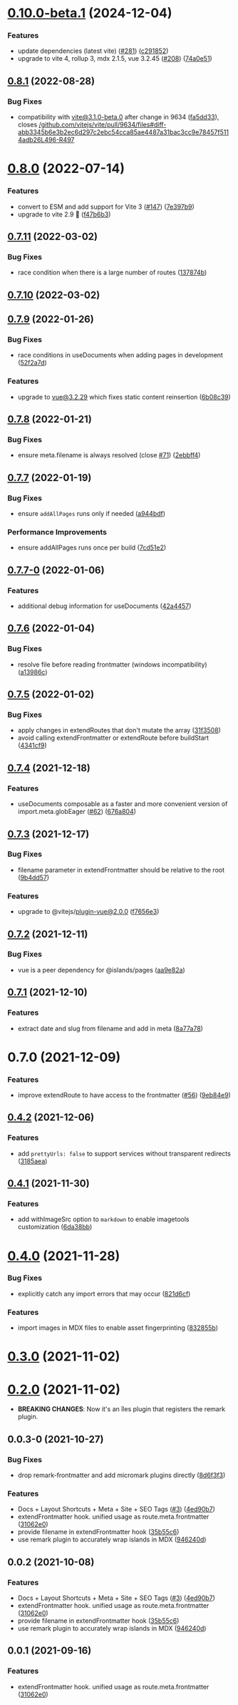 # [0.10.0-beta.1](https://github.com/ElMassimo/iles/compare/pages@0.8.1...pages@0.10.0-beta.1) (2024-12-04)


### Features

* update dependencies (latest vite) ([#281](https://github.com/ElMassimo/iles/issues/281)) ([c291852](https://github.com/ElMassimo/iles/commit/c29185255e41e63830236ceb4c67de599aae2012))
* upgrade to vite 4, rollup 3, mdx 2.1.5, vue 3.2.45 ([#208](https://github.com/ElMassimo/iles/issues/208)) ([74a0e51](https://github.com/ElMassimo/iles/commit/74a0e511c71e990cf5a123cc31989095ef76477f))



## [0.8.1](https://github.com/ElMassimo/iles/compare/pages@0.8.0...pages@0.8.1) (2022-08-28)


### Bug Fixes

* compatibility with vite@3.1.0-beta.0 after change in 9634 ([fa5dd33](https://github.com/ElMassimo/iles/commit/fa5dd335112ff789e62b22a97261b3b341c47e29)), closes [/github.com/vitejs/vite/pull/9634/files#diff-abb3345b6e3b2ec6d297c2ebc54cca85ae4487a31bac3cc9e78457f5114adb26L496-R497](https://github.com//github.com/vitejs/vite/pull/9634/files/issues/diff-abb3345b6e3b2ec6d297c2ebc54cca85ae4487a31bac3cc9e78457f5114adb26L496-R497)



# [0.8.0](https://github.com/ElMassimo/iles/compare/pages@0.7.11...pages@0.8.0) (2022-07-14)


### Features

* convert to ESM and add support for Vite 3 ([#147](https://github.com/ElMassimo/iles/issues/147)) ([7e397b9](https://github.com/ElMassimo/iles/commit/7e397b908746cd8ec875da2a636ae667ae98cb30))
* upgrade to vite 2.9 🚀 ([f47b6b3](https://github.com/ElMassimo/iles/commit/f47b6b346ef2efc88590749e2d8c8a2fbba7a42a))



## [0.7.11](https://github.com/ElMassimo/iles/compare/pages@0.7.10...pages@0.7.11) (2022-03-02)


### Bug Fixes

* race condition when there is a large number of routes ([137874b](https://github.com/ElMassimo/iles/commit/137874b3b21a609feb4dbec9aee890428f68bcd1))



## [0.7.10](https://github.com/ElMassimo/iles/compare/pages@0.7.9...pages@0.7.10) (2022-03-02)



## [0.7.9](https://github.com/ElMassimo/iles/compare/pages@0.7.8...pages@0.7.9) (2022-01-26)


### Bug Fixes

* race conditions in useDocuments when adding pages in development ([52f2a7d](https://github.com/ElMassimo/iles/commit/52f2a7dde4088aac0536cc459d5f98851eef8d37))


### Features

* upgrade to vue@3.2.29 which fixes static content reinsertion ([6b08c39](https://github.com/ElMassimo/iles/commit/6b08c39e53b3a0b122d03a1471c46094e92406d0))



## [0.7.8](https://github.com/ElMassimo/iles/compare/pages@0.7.7...pages@0.7.8) (2022-01-21)


### Bug Fixes

* ensure meta.filename is always resolved (close [#71](https://github.com/ElMassimo/iles/issues/71)) ([2ebbff4](https://github.com/ElMassimo/iles/commit/2ebbff4e46a23c1994d040fa2dd89f81f8204021))



## [0.7.7](https://github.com/ElMassimo/iles/compare/pages@0.7.7-0...pages@0.7.7) (2022-01-19)


### Bug Fixes

* ensure `addAllPages` runs only if needed ([a944bdf](https://github.com/ElMassimo/iles/commit/a944bdf830a9012f8d88827d53b6f6493b3ce5da))


### Performance Improvements

* ensure addAllPages runs once per build ([7cd51e2](https://github.com/ElMassimo/iles/commit/7cd51e257fe721713221e2dd39b40762fb3af936))



## [0.7.7-0](https://github.com/ElMassimo/iles/compare/pages@0.7.6...pages@0.7.7-0) (2022-01-06)


### Features

* additional debug information for useDocuments ([42a4457](https://github.com/ElMassimo/iles/commit/42a4457d2a80e247954b37452d26135d9bfa3cc6))



## [0.7.6](https://github.com/ElMassimo/iles/compare/pages@0.7.5...pages@0.7.6) (2022-01-04)


### Bug Fixes

* resolve file before reading frontmatter (windows incompatibility) ([a13986c](https://github.com/ElMassimo/iles/commit/a13986c5bafb736a658e7836c4e783f0cd15ad16))



## [0.7.5](https://github.com/ElMassimo/iles/compare/pages@0.7.4...pages@0.7.5) (2022-01-02)


### Bug Fixes

* apply changes in extendRoutes that don't mutate the array ([31f3508](https://github.com/ElMassimo/iles/commit/31f3508071a7cc21b9bc3e2d7240c08036675a01))
* avoid calling extendFrontmatter or extendRoute before buildStart ([4341cf9](https://github.com/ElMassimo/iles/commit/4341cf9e8ae632a740f296ce3827dde427d7f6d2))



## [0.7.4](https://github.com/ElMassimo/iles/compare/pages@0.7.3...pages@0.7.4) (2021-12-18)


### Features

* useDocuments composable as a faster and more convenient version of import.meta.globEager ([#62](https://github.com/ElMassimo/iles/issues/62)) ([676a804](https://github.com/ElMassimo/iles/commit/676a80495da4178691c455238d27b8da447fb0a9))



## [0.7.3](https://github.com/ElMassimo/iles/compare/pages@0.7.2...pages@0.7.3) (2021-12-17)


### Bug Fixes

* filename parameter in extendFrontmatter should be relative to the root ([9b4dd57](https://github.com/ElMassimo/iles/commit/9b4dd57dc813ea4a4d7deab3299c2cd95920cf6e))


### Features

* upgrade to @vitejs/plugin-vue@2.0.0 ([f7656e3](https://github.com/ElMassimo/iles/commit/f7656e37976c206d801f6b7476322cbf1c91aaac))



## [0.7.2](https://github.com/ElMassimo/iles/compare/pages@0.7.1...pages@0.7.2) (2021-12-11)


### Bug Fixes

* vue is a peer dependency for @islands/pages ([aa9e82a](https://github.com/ElMassimo/iles/commit/aa9e82a39eaefb90ebeca7c709d10dd4766c81f8))



## [0.7.1](https://github.com/ElMassimo/iles/compare/pages@0.7.0...pages@0.7.1) (2021-12-10)


### Features

* extract date and slug from filename and add in meta ([8a77a78](https://github.com/ElMassimo/iles/commit/8a77a786f5868fdb162520b92754eba91a403e62))



# 0.7.0 (2021-12-09)


### Features

* improve extendRoute to have access to the frontmatter ([#56](https://github.com/ElMassimo/iles/issues/56)) ([9eb84e9](https://github.com/ElMassimo/iles/commit/9eb84e9ec7387bcfbd7ffabb4dd7c9b5696c24f2))



## [0.4.2](https://github.com/ElMassimo/iles/compare/frontmatter@0.4.1...frontmatter@0.4.2) (2021-12-06)


### Features

* add `prettyUrls: false` to support services without transparent redirects ([3185aea](https://github.com/ElMassimo/iles/commit/3185aeaa6d7c4e49ec3da0ae60252ab660a70c6c))



## [0.4.1](https://github.com/ElMassimo/iles/compare/frontmatter@0.4.0...frontmatter@0.4.1) (2021-11-30)


### Features

* add withImageSrc option to `markdown` to enable imagetools customization ([6da38bb](https://github.com/ElMassimo/iles/commit/6da38bbe218f53505cd6acb04563e6342b67c66a))



# [0.4.0](https://github.com/ElMassimo/iles/compare/frontmatter@0.3.0...frontmatter@0.4.0) (2021-11-28)


### Bug Fixes

* explicitly catch any import errors that may occur ([821d6cf](https://github.com/ElMassimo/iles/commit/821d6cf4b93d0c676fd29c0b627deca5a697a241))


### Features

* import images in MDX files to enable asset fingerprinting ([832855b](https://github.com/ElMassimo/iles/commit/832855b4a19ac67b572074ba7613cc46e7a6c552))



# [0.3.0](https://github.com/ElMassimo/iles/compare/frontmatter@0.2.0...frontmatter@0.3.0) (2021-11-02)



# [0.2.0](https://github.com/ElMassimo/iles/compare/frontmatter@0.0.3-0...frontmatter@0.2.0) (2021-11-02)

- __BREAKING CHANGES__: Now it's an îles plugin that registers the remark plugin.

## 0.0.3-0 (2021-10-27)


### Bug Fixes

* drop remark-frontmatter and add micromark plugins directly ([8d6f3f3](https://github.com/ElMassimo/iles/commit/8d6f3f3b184674e30181a7ca52361de3baaeb5ac))


### Features

* Docs + Layout Shortcuts + Meta + Site + SEO Tags ([#3](https://github.com/ElMassimo/iles/issues/3)) ([4ed90b7](https://github.com/ElMassimo/iles/commit/4ed90b72cf354823f023dd09f6797b8b71cff35b))
* extendFrontmatter hook. unified usage as route.meta.frontmatter ([31062e0](https://github.com/ElMassimo/iles/commit/31062e04193822cddf1ef9069bec9c448b6d3b72))
* provide filename in extendFrontmatter hook ([35b55c6](https://github.com/ElMassimo/iles/commit/35b55c6505561c0151960697a7bcebc4953ad968))
* use remark plugin to accurately wrap islands in MDX ([946240d](https://github.com/ElMassimo/iles/commit/946240d9ab0e90536b0aa6e3d6d3b4e564cecc07))



## 0.0.2 (2021-10-08)


### Features

* Docs + Layout Shortcuts + Meta + Site + SEO Tags ([#3](https://github.com/ElMassimo/iles/issues/3)) ([4ed90b7](https://github.com/ElMassimo/iles/commit/4ed90b72cf354823f023dd09f6797b8b71cff35b))
* extendFrontmatter hook. unified usage as route.meta.frontmatter ([31062e0](https://github.com/ElMassimo/iles/commit/31062e04193822cddf1ef9069bec9c448b6d3b72))
* provide filename in extendFrontmatter hook ([35b55c6](https://github.com/ElMassimo/iles/commit/35b55c6505561c0151960697a7bcebc4953ad968))
* use remark plugin to accurately wrap islands in MDX ([946240d](https://github.com/ElMassimo/iles/commit/946240d9ab0e90536b0aa6e3d6d3b4e564cecc07))



## 0.0.1 (2021-09-16)


### Features

* extendFrontmatter hook. unified usage as route.meta.frontmatter ([31062e0](https://github.com/maximomussini/iles/commit/31062e04193822cddf1ef9069bec9c448b6d3b72))



